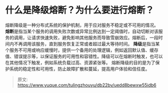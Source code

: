# 什么是降级熔断？为什么要进行熔断？


熔断降级是一种分布式系统的保护机制，用于应对服务不稳定或不可用的情况。
**熔断**是指当某个服务的调用失败次数或异常比例达到一定阈值时，自动切断对该服务的调用，让请求快速失败，避免影响其他服务而导致雪崩效应。熔断后，一段时间内不再调用该服务，直到服务恢复正常或者超过最大等待时间。
**降级**是指当某个服务不可用或响应缓慢时，提供一个备用的处理逻辑，例如返回默认值、缓存值、错误提示等，以保证服务的可用性和容错性。降级可以在熔断时触发，也可以在其他情况下触发，例如系统负载过高、资源紧张等。
熔断降级的目的是为了保护系统的稳定性和可用性，防止故障扩散和蔓延，提高用户体验和信任度。


> 原文: <https://www.yuque.com/tulingzhouyu/db22bv/uedd8bewxw55idb6>